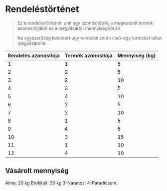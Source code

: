 # Rendeléstörténet

> Ez a rendeléstörténet, ami egy azonosítóból, a megrendelt termék azonosítójából és a megvásárolt mennyiségből áll.
>
> Az egyszerűség kedvéért egy rendelés során csak egy terméket lehet megvásárolni.

| Rendelés azonosítója | Termék azonosítója | Mennyiség (kg) |
| -------------------- | ------------------ | -------------- |
| 1                    | 1                  | 5              |
| 2                    | 2                  | 5              |
| 3                    | 2                  | 10             |
| 4                    | 3                  | 5              |
| 5                    | 4                  | 10             |
| 6                    | 2                  | 5              |
| 7                    | 2                  | 10             |
| 8                    | 1                  | 5              |
| 9                    | 4                  | 5              |
| 10                   | 3                  | 15             |
| 11                   | 1                  | 10             |
| 12                   | 4                  | 10             |

## Vásárolt mennyiség

Alma: 20 kg
Brokkoli: 30 kg
3-Narancs:
4-Paradicsom:
